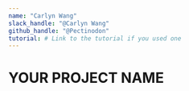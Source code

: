 ```yaml
---
name: "Carlyn Wang"
slack_handle: "@Carlyn Wang"
github_handle: "@Pectinodon"
tutorial: # Link to the tutorial if you used one
---
```


# YOUR PROJECT NAME

<!-- Describe your board in 2-3 sentences. What are you making? What will it do? -->

<!-- How much is it going to cost? -->

<!-- Tell us a little bit about your design process. What were some challenges? What helped? ***Totally optional*** -->
